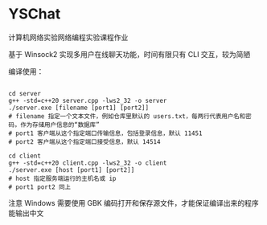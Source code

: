 # YSChat

计算机网络实验网络编程实验课程作业

基于 Winsock2 实现多用户在线聊天功能，时间有限只有 CLI 交互，较为简陋

编译使用：

```shell shell

cd server
g++ -std=c++20 server.cpp -lws2_32 -o server
./server.exe [filename [port1] [port2]]
# filename 指定一个文本文件，例如仓库里默认的 users.txt，每两行代表用户名和密码，作为存储用户信息的“数据库”
# port1 客户端从这个指定端口传输信息，包括登录信息，默认 11451
# port2 客户端从这个指定端口接受信息，默认 14514

cd client
g++ -std=c++20 client.cpp -lws2_32 -o client
./server.exe [host [port1] [port2]]
# host 指定服务端运行的主机名或 ip
# port1 port2 同上
```

注意  Windows 需要使用 GBK 编码打开和保存源文件，才能保证编译出来的程序能输出中文